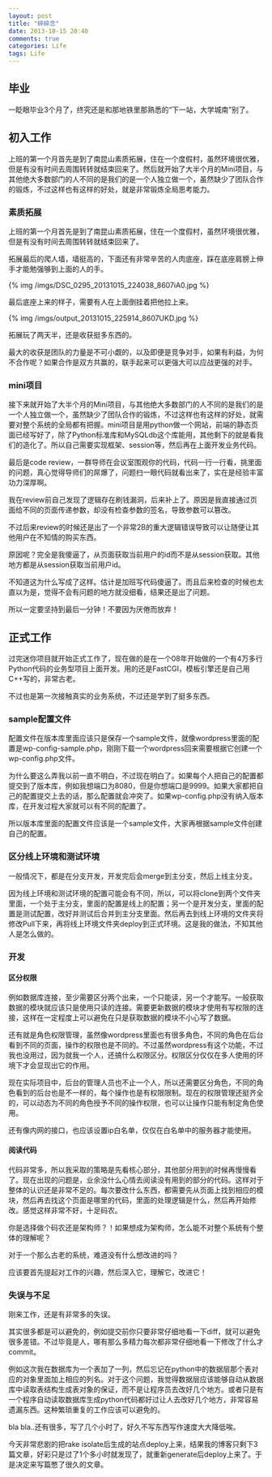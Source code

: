 ```yaml
---
layout: post
title: "碎碎念"
date: 2013-10-15 20:40
comments: true
categories: Life
tags: Life
---
```


## 毕业
一眨眼毕业3个月了，终究还是和那地铁里那熟悉的“下一站，大学城南”别了。

## 初入工作
<!-- more -->
上班的第一个月首先是到了南昆山素质拓展，住在一个度假村，虽然环境很优雅，但是有没有时间去周围转转就结束回来了。然后就开始了大半个月的Mini项目，与其他绝大多数部门的人不同的是我们的是一个人独立做一个，虽然缺少了团队合作的锻炼，不过这样也有这样的好处，就是非常锻炼全局思考能力。

### 素质拓展
上班的第一个月首先是到了南昆山素质拓展，住在一个度假村，虽然环境很优雅，但是有没有时间去周围转转就结束回来了。

拓展最后的爬人墙，墙挺高的，下面还有非常辛苦的人肉底座，踩在底座肩膀上伸手才能勉强够到上面的人的手。

{% img /imgs/DSC_0295_20131015_224038_8607iA0.jpg %}

最后底座上来的样子，需要有人在上面倒挂着把他拉上来。

{% img /imgs/output_20131015_225914_8607UKD.jpg %}

拓展玩了两天半，还是收获挺多东西的。

最大的收获是团队的力量是不可小觑的，以及即便是竞争对手，如果有利益，为何不合作呢？如果合作是双方共赢的，联手起来可以更强大可以应战更强的对手。

### mini项目
接下来就开始了大半个月的Mini项目，与其他绝大多数部门的人不同的是我们的是一个人独立做一个，虽然缺少了团队合作的锻炼，不过这样也有这样的好处，就需要对整个系统的全局都有把握。mini项目是用python做一个网站，前端的静态页面已经写好了，除了Python标准库和MySQLdb这个库能用，其他剩下的就是看我们的造化了。所以自己需要实现框架、session等，然后再在上面开发业务代码。

最后是code review，一群导师在会议室围观你的代码，代码一行一行看，挑里面的问题，真心觉得导师们的屌爆了，问题扫一眼代码就看出来了，实在是经验丰富功力深厚啊。

我在review前自己发现了逻辑存在刷钱漏洞，后来补上了。原因是我直接通过页面给不同的页面传递参数，却没有检查参数的签名，导致参数可以篡改。

不过后来review的时候还是出了一个非常2B的重大逻辑错误导致可以让随便让其他用户在不知情的购买东西。

原因呢？完全是我傻逼了，从页面获取当前用户的id而不是从session获取。其他地方都是从session获取当前用户id。

不知道这为什么写成了这样。估计是加班写代码傻逼了。而且后来检查的时候也太直以为是，觉得不会有问题的地方就没细看，结果还是出了问题。

所以一定要坚持到最后一分钟！不要因为厌倦而放弃！

## 正式工作
过完迷你项目就开始正式工作了，现在做的是在一个08年开始做的一个有4万多行Python代码的业务型项目上面开发。用的还是FastCGI，模板引擎还是自己用C++写的，非常古老。

不过也是第一次接触真实的业务系统，不过还是学到了挺多东西。

### sample配置文件
配置文件在版本库里面应该只是保存一个sample文件，就像wordpress里面的配置是wp-config-sample.php，刚刚下载一个wordpress回来需要根据它创建一个wp-config.php文件。

为什么要这么弄我以前一直不明白，不过现在明白了。如果每个人把自己的配置都提交到了版本库，例如我想端口为8080，但是你想端口是9999。如果大家都把自己的配置提交上去的话，那么配置就会冲突了。如果wp-config.php没有纳入版本库，在开发过程大家就可以有不同的配置了。

所以版本库里面的配置文件应该是一个sample文件，大家再根据sample文件创建自己的配置。

### 区分线上环境和测试环境
一般情况下，都是在分支开发，开发完后会merge到主分支，然后上线主分支。

因为线上环境和测试环境的配置可能会有不同，所以，可以将clone到两个文件夹里面，一个处于主分支，里面的配置是线上的配置；另一个是开发分支，里面的配置是测试配置，改好并测试后合并到主分支里面。然后再去到线上环境的文件夹将修改Pull下来，再将线上环境文件夹deploy到正式环境。这是我的做法，不知其他人是怎么做的。

### 开发

#### 区分权限
例如数据库连接，至少需要区分两个出来，一个只能读，另一个才能写。一般获取数据的模块就应该只是使用只读的连接。需要更新数据的模块才使用有写权限的连接，这样在一定程度上可以避免在只是获取数据的模块不小心写了数据。

还有就是角色权限管理，虽然像wordpress里面也有很多角色，不同的角色在后台看到不同的页面，操作的权限也是不同的。不过虽然wordpress有这个功能，不过我也没用过，因为就我一个人，还搞什么权限区分。权限区分仅仅在多人使用的环境下才会显现出它的作用。

现在实际项目中，后台的管理人员也不止一个人，所以还需要区分角色，不同的角色看到的后台也是不一样的，每个操作也是有权限限制。现在的权限管理还挺齐全的，可以动态为不同的角色授予不同的操作权限，也可以让操作只能有制定角色使用。

还有像内网的接口，也应该设置ip白名单，仅仅在白名单中的服务器才能使用。

#### 阅读代码
代码非常多，所以我采取的策略是先看核心部分，其他部分用到的时候再慢慢看了。现在出现的问题是，业余没什么心情去阅读没有用到的部分的代码。这样对于整体的认识还是非常不足的。每次要改什么东西，都需要先从页面上找到相应的模块，然后再去找这个页面是哪里的代码，里面的处理逻辑是什么，然后再开始修改。感觉这样非常不好，十足码农。

你是选择做个码农还是架构师？！如果想成为架构师，怎么能不对整个系统有个整体的理解呢？

对于一个那么古老的系统，难道没有什么想改进的吗？

应该要首先提起对工作的兴趣，然后深入它，理解它，改进它！

### 失误与不足

刚来工作，还是有非常多的失误。

其实很多都是可以避免的，例如提交前你只要非常仔细地看一下diff，就可以避免很多差错。不过毕竟是人，哪有那么多精力每次都非常仔细地看一下修改了什么才commit。

例如这次我在数据库为一个表加了一列，然后忘记在python中的数据层那个表对应的对象里面加上相应的列名。对于这个问题，我觉得数据层应该能够自动从数据库中读取表结构生成表对象的保证，而不是让程序员去改好几个地方。或者只是有一个程序自动读取数据库生成python代码都好过让人去改好几个地方，非常容易遗漏东西。这种繁琐重复的工作应该可以避免的。

bla bla..还有很多，写了几个小时了，好久不写东西写作速度大大降低唉。

今天非常悲剧的把rake isolate后生成的站点deploy上来，结果我的博客只剩下3篇文章，好彩只是过了1个多小时就发现了，就重新generate后deploy上来了。于是决定来写篇憋了很久的文章。
